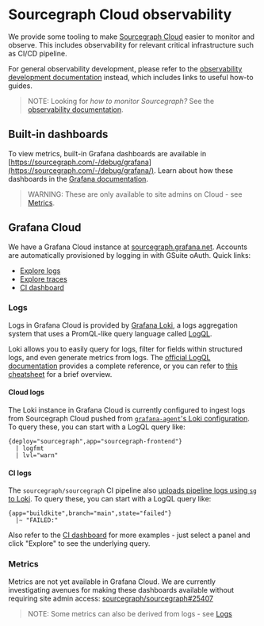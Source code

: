 # Sourcegraph Cloud observability

We provide some tooling to make [Sourcegraph Cloud](../../process/deployments/instances.md#sourcegraph-cloud) easier to monitor and observe. This includes observability for relevant critical infrastructure such as CI/CD pipeline.

For general observability development, please refer to the [observability development documentation](https://docs.sourcegraph.com/dev/background-information/observability) instead, which includes links to useful how-to guides.

> NOTE: Looking for _how to monitor Sourcegraph?_ See the [observability documentation](https://docs.sourcegraph.com/admin/observability).

## Built-in dashboards

To view metrics, built-in Grafana dashboards are available in [https://sourcegraph.com/-/debug/grafana](https://sourcegraph.com/-/debug/grafana/). Learn about how these dashboards in the [Grafana documentation](https://docs.sourcegraph.com/admin/observability/metrics#grafana).

> WARNING: These are only available to site admins on Cloud - see [Metrics](#metrics).

## Grafana Cloud

We have a Grafana Cloud instance at [sourcegraph.grafana.net](https://sourcegraph.grafana.net/). Accounts are automatically provisioned by logging in with GSuite oAuth. Quick links:

- [Explore logs](https://sourcegraph.grafana.net/explore?orgId=1&left=%5B%22now-1h%22,%22now%22,%22grafanacloud-sourcegraph-logs%22,%7B%22refId%22:%22A%22,%22expr%22:%22%7Bdeploy%3D%5C%22sourcegraph%5C%22%7D%22%7D%5D)
- [Explore traces](https://sourcegraph.grafana.net/explore?orgId=1&left=%5B%22now-1h%22,%22now%22,%22grafanacloud-sourcegraph-traces%22,%7B%22refId%22:%22A%22%7D%5D)
- [CI dashboard](https://sourcegraph.grafana.net/d/iBBWbxFnk/ci?orgId=1)

### Logs

Logs in Grafana Cloud is provided by [Grafana Loki](https://grafana.com/oss/loki/), a logs aggregation system that uses a PromQL-like query language called [LogQL](https://grafana.com/docs/loki/latest/logql/).

Loki allows you to easily query for logs, filter for fields within structured logs, and even generate metrics from logs. The [official LogQL documentation](https://grafana.com/docs/loki/latest/logql/) provides a complete reference, or you can refer to [this cheatsheet](https://megamorf.gitlab.io/cheat-sheets/loki/) for a brief overview.

#### Cloud logs

The Loki instance in Grafana Cloud is currently configured to ingest logs from Sourcegraph Cloud pushed from [`grafana-agent`'s Loki configuration](https://github.com/sourcegraph/deploy-sourcegraph-dot-com/blob/release/configure/grafana-agent/grafana-agent.ConfigMap.yaml#L58). To query these, you can start with a LogQL query like:

```logql
{deploy="sourcegraph",app="sourcegraph-frontend"}
  | logfmt
  | lvl="warn"
```

#### CI logs

The `sourcegraph/sourcegraph` CI pipeline also [uploads pipeline logs using `sg` to Loki](https://sourcegraph.com/github.com/sourcegraph/sourcegraph/-/blob/enterprise/dev/upload-build-logs.sh). To query these, you can start with a LogQL query like:

```logql
{app="buildkite",branch="main",state="failed"}
  |~ "FAILED:"
```

Also refer to the [CI dashboard](https://sourcegraph.grafana.net/d/iBBWbxFnk/ci?orgId=1) for more examples - just select a panel and click "Explore" to see the underlying query.

### Metrics

Metrics are not yet available in Grafana Cloud. We are currently investigating avenues for making these dashboards available without requiring site admin access: [sourcegraph/sourcegraph#25407](https://github.com/sourcegraph/sourcegraph/issues/25407)

> NOTE: Some metrics can also be derived from logs - see [Logs](#logs)
